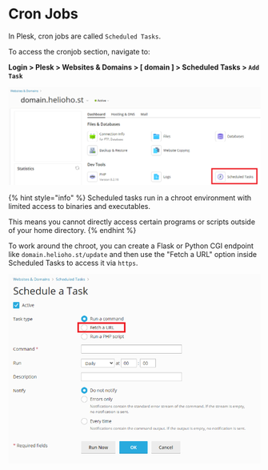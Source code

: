 # Cron Jobs

In Plesk, cron jobs are called `Scheduled Tasks`. 

To access the cronjob section, navigate to:

**Login > Plesk > Websites & Domains > [ domain ] > Scheduled Tasks > `Add Task`**

![Scheduled Tasks](../../.gitbook/assets/plesk-scheduled-tasks.png)

{% hint style="info" %}
Scheduled tasks run in a chroot environment with limited access to binaries and executables.  

This means you cannot directly access certain programs or scripts outside of your home directory.
{% endhint %}

To work around the chroot, you can create a Flask or Python CGI endpoint like `domain.helioho.st/update` and then use the "Fetch a URL" option inside Scheduled Tasks to access it via `https`.

![Schedule a Task](../../.gitbook/assets/plesk-schedule-a-task.png)
